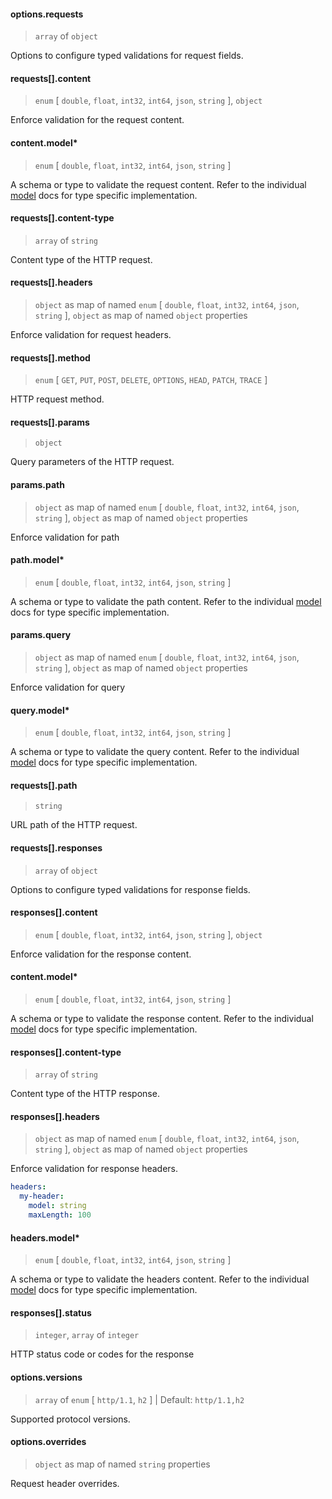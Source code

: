 
#### options.requests

> `array` of `object`

Options to configure typed validations for request fields.

#### requests[].content

> `enum` [ `double`, `float`, `int32`, `int64`, `json`, `string` ], `object`

Enforce validation for the request content.

#### content.model\*

> `enum` [ `double`, `float`, `int32`, `int64`, `json`, `string` ]

A schema or type to validate the request content. Refer to the individual [model](../../../models/) docs for type specific implementation.

#### requests[].content-type

> `array` of `string`

Content type of the HTTP request.

#### requests[].headers

> `object` as map of named `enum` [ `double`, `float`, `int32`, `int64`, `json`, `string` ], `object` as map of named `object` properties

Enforce validation for request headers.

#### requests[].method

> `enum` [ `GET`, `PUT`, `POST`, `DELETE`, `OPTIONS`, `HEAD`, `PATCH`, `TRACE` ]

HTTP request method.

#### requests[].params

> `object`

Query parameters of the HTTP request.

#### params.path

> `object` as map of named `enum` [ `double`, `float`, `int32`, `int64`, `json`, `string` ], `object` as map of named `object` properties

Enforce validation for path

#### path.model\*

> `enum` [ `double`, `float`, `int32`, `int64`, `json`, `string` ]

A schema or type to validate the path content. Refer to the individual [model](../../../models/) docs for type specific implementation.

#### params.query

> `object` as map of named `enum` [ `double`, `float`, `int32`, `int64`, `json`, `string` ], `object` as map of named `object` properties

Enforce validation for query

#### query.model\*

> `enum` [ `double`, `float`, `int32`, `int64`, `json`, `string` ]

A schema or type to validate the query content. Refer to the individual [model](../../../models/) docs for type specific implementation.

#### requests[].path

> `string`

URL path of the HTTP request.

#### requests[].responses

> `array` of `object`

Options to configure typed validations for response fields.

#### responses[].content

> `enum` [ `double`, `float`, `int32`, `int64`, `json`, `string` ], `object`

Enforce validation for the response content.

<!-- markdownlint-disable MD024 -->
#### content.model\*

> `enum` [ `double`, `float`, `int32`, `int64`, `json`, `string` ]

A schema or type to validate the response content. Refer to the individual [model](../../../models/) docs for type specific implementation.
<!-- markdownlint-enable MD024 -->

#### responses[].content-type

> `array` of `string`

Content type of the HTTP response.

#### responses[].headers

> `object` as map of named `enum` [ `double`, `float`, `int32`, `int64`, `json`, `string` ], `object` as map of named `object` properties

Enforce validation for response headers.

```yaml
headers:
  my-header:
    model: string
    maxLength: 100
```

#### headers.model\*

> `enum` [ `double`, `float`, `int32`, `int64`, `json`, `string` ]

A schema or type to validate the headers content. Refer to the individual [model](../../../models/) docs for type specific implementation.

#### responses[].status

> `integer`, `array` of `integer`

HTTP status code or codes for the response

#### options.versions

> `array` of `enum` [ `http/1.1`, `h2` ] | Default: `http/1.1,h2`

Supported protocol versions.

#### options.overrides

> `object` as map of named `string` properties

Request header overrides.

